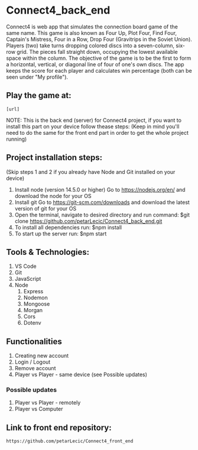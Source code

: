 # Connect4_back_end
Connect4 is web app that simulates the connection board game of the same name. This game is also known as Four Up, Plot Four, Find Four, Captain's Mistress, Four in a Row, Drop Four (Gravitrips in the Soviet Union). Players (two) take turns dropping colored discs into a seven-column, six-row grid. The pieces fall straight down, occupying the lowest available space within the column. The objective of the game is to be the first to form a horizontal, vertical, or diagonal line of four of one's own discs. The app keeps the score for each player and calculates win percentage (both can be seen under "My profile").

## Play the game at:
    [url]

NOTE: This is the back end (server) for Connect4 project, if you want to install this part on your device follow thease steps:
(Keep in mind you'll need to do the same for the front end part in order to get the whole project running)

## Project installation steps:
(Skip steps 1 and 2 if you already have Node and Git installed on your device)
1. Install node (version 14.5.0 or higher)
    Go to https://nodejs.org/en/ and download the node for your OS 
2. Install git 
    Go to https://git-scm.com/downloads and download the latest version of git for your OS
3. Open the terminal, navigate to desired directory and run command:
    $git clone https://github.com/petarLecic/Connect4_back_end.git
4. To install all dependencies run:
    $npm install
5. To start up the server run:
    $npm start

## Tools & Technologies:
1. VS Code
2. Git
3. JavaScript
4. Node
    1. Express
    2. Nodemon
    3. Mongoose
    4. Morgan
    5. Cors
    6. Dotenv

## Functionalities
1. Creating new account
2. Login / Logout
3. Remove account
4. Player vs Player - same device (see Possible updates)

### Possible updates
1. Player vs Player - remotely
2. Player vs Computer

## Link to front end repository:
    https://github.com/petarLecic/Connect4_front_end